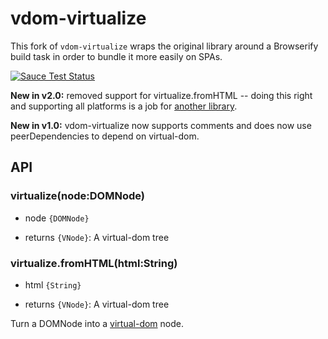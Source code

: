 # vdom-virtualize

This fork of `vdom-virtualize` wraps the original library around a Browserify build task in order to bundle it more easily on SPAs.

[![Sauce Test Status](https://saucelabs.com/browser-matrix/vdom-virtualize.svg)](https://saucelabs.com/u/vdom-virtualize)

**New in v2.0:** removed support for virtualize.fromHTML -- doing this right and supporting all platforms is a job for [another library](https://github.com/TimBeyer/html-to-vdom).

**New in v1.0:** vdom-virtualize now supports comments and does now use peerDependencies to depend on virtual-dom.

## API

### virtualize(node:DOMNode)
 * node `{DOMNode}`

 * returns `{VNode}`: A virtual-dom tree

### virtualize.fromHTML(html:String)
 * html `{String}`

 * returns `{VNode}`: A virtual-dom tree

Turn a DOMNode into a [virtual-dom](https://github.com/Matt-Esch/virtual-dom) node.
